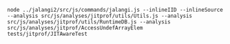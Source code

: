
    node ../jalangi2/src/js/commands/jalangi.js --inlineIID --inlineSource --analysis src/js/analyses/jitprof/utils/Utils.js --analysis src/js/analyses/jitprof/utils/RuntimeDB.js --analysis src/js/analyses/jitprof/AccessUndefArrayElem  tests/jitprof/JITAwareTest
